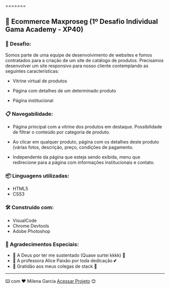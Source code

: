 =======
## 🚀  Ecommerce Maxproseg (1º Desafio Individual Gama Academy - XP40)

### 📄 Desafio: 

Somos parte de uma equipe de desenvolvimento de websites e fomos contratados para a criação de um site de catálogo de produtos. Precisamos desenvolver um site responsivo para nosso cliente contemplando as seguintes características:

- Vitrine virtual de produtos

- Página com detalhes de um determinado produto

- Página institucional


### 📋 Navegabilidade:

- Página principal com a vitrine dos produtos em destaque. Possibilidade de filtrar o conteúdo por categoria de produto.

- Ao clicar em qualquer produto, página com os detalhes deste produto (várias fotos, descrição, preço, condições de pagamento.

- Independente da página que esteja sendo exibida, menu que redirecione para a página com informações institucionais e contato.


### 📦 Linguagens utilizadas: 

- HTML5
- CSS3

### 🛠️ Construído com:

* VisualCode
* Chrome Devtools
* Adobe Photoshop 

### 🎁 Agradecimentos Especiais:

* 📢  A Deus por ter me sustentado (Quase surtei kkkk) :raised_hands:
* 📢 A professora Alice Paixão por toda dedicação :two_hearts:
* 📢 Gratidão aos meus colegas de stack :facepunch:


---
⌨️ com ❤️ Milena Garcia [Acessar Projeto](https://lenamsst.github.io/projeto_ecommerce_maxproseg/index.html) 😊
